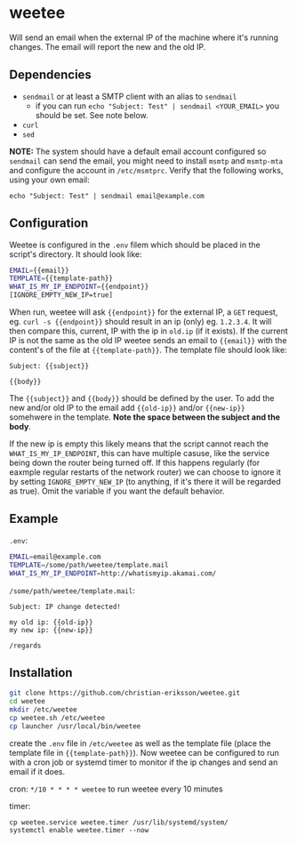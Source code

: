 # weetee

Will send an email when the external IP of the machine where it's running changes. The email will report the new and the old IP.

## Dependencies

- `sendmail` or at least a SMTP client with an alias to `sendmail`
  - if you can run `echo "Subject: Test" | sendmail <YOUR_EMAIL>` you should be
    set. See note below.
- `curl`
- `sed`

**NOTE:** The system should have a default email account configured so `sendmail` can send the email, you might need to install `msmtp` and `msmtp-mta` and configure the account in `/etc/msmtprc`. Verify that the following works, using your own email:

```
echo "Subject: Test" | sendmail email@example.com
```

## Configuration

Weetee is configured in the `.env` filem which should be placed in the script's directory. It should look like:

```bash
EMAIL={{email}}
TEMPLATE={{template-path}}
WHAT_IS_MY_IP_ENDPOINT={{endpoint}}
[IGNORE_EMPTY_NEW_IP=true]
```

When run, weetee will ask `{{endpoint}}` for the external IP, a `GET` request, eg. `curl -s {{endpoint}}` should result in an ip (only) eg. `1.2.3.4`. It will then compare this, current, IP with the ip in `old.ip` (if it exists). If the current IP is not the same as the old IP weetee sends an email to `{{email}}` with the content's of the file at `{{template-path}}`. The template file should look like:

```
Subject: {{subject}}

{{body}}
```

The `{{subject}}` and `{{body}}` should be defined by the user. To add the new and/or old IP to the email add `{{old-ip}}` and/or `{{new-ip}}` somehwere in the template. **Note the space between the subject and the body**.

If the new ip is empty this likely means that the script cannot reach the
`WHAT_IS_MY_IP_ENDPOINT`, this can have multiple casuse, like the service being
down the router being turned off. If this happens regularly (for eaxmple
regular restarts of the network router) we can choose to ignore it by setting
`IGNORE_EMPTY_NEW_IP` (to anything, if it's there it will be regarded as true).
Omit the variable if you want the default behavior.

## Example

`.env`:

```bash
EMAIL=email@example.com
TEMPLATE=/some/path/weetee/template.mail
WHAT_IS_MY_IP_ENDPOINT=http://whatismyip.akamai.com/
```

`/some/path/weetee/template.mail`:

```
Subject: IP change detected!

my old ip: {{old-ip}}
my new ip: {{new-ip}}

/regards
```

## Installation

```bash
git clone https://github.com/christian-eriksson/weetee.git
cd weetee
mkdir /etc/weetee
cp weetee.sh /etc/weetee
cp launcher /usr/local/bin/weetee
```

create the `.env` file in `/etc/weetee` as well as the template file (place the template file in `{{template-path}}`). Now weetee can be configured to run with a cron job or systemd timer to monitor if the ip changes and send an email if it does.

cron: `*/10 * * * * weetee` to run weetee every 10 minutes

timer:

```
cp weetee.service weetee.timer /usr/lib/systemd/system/
systemctl enable weetee.timer --now
```
